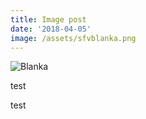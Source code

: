 ```yaml
---
title: Image post
date: '2018-04-05'
image: /assets/sfvblanka.png
---
```

![Blanka](/assets/sfvblanka.png)

test

test
